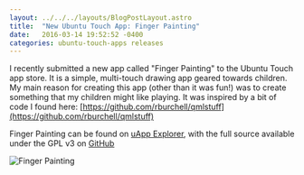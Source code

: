 ```yaml
---
layout: ../../../layouts/BlogPostLayout.astro
title:  "New Ubuntu Touch App: Finger Painting"
date:   2016-03-14 19:52:52 -0400
categories: ubuntu-touch-apps releases
---
```


I recently submitted a new app called "Finger Painting"
to the Ubuntu Touch app store. It is a simple,
multi-touch drawing app geared towards children.
My main reason for creating this app (other than
it was fun!) was to create something that my children
might like playing. It was inspired by a bit of
code I found here:
[https://github.com/rburchell/qmlstuff](https://github.com/rburchell/qmlstuff)

Finger Painting can be found on
[uApp Explorer](https://uappexplorer.com/app/finger-painting.bhdouglass),
with the full source available under the GPL v3
on [GitHub](https://github.com/bhdouglass/finger-painting)

![Finger Painting](/images/blog/finger-painting/screenshot1.png)
